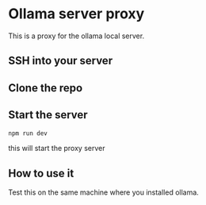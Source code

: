 # Ollama server proxy

This is a proxy for the ollama local server.

## SSH into your server

## Clone the repo

## Start the server

```bash
npm run dev
```

this will start the proxy server

## How to use it

Test this on the same machine where you installed ollama.
